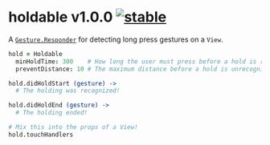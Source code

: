 
# holdable v1.0.0 [![stable](http://badges.github.io/stability-badges/dist/stable.svg)](http://github.com/badges/stability-badges)

A [`Gesture.Responder`](https://github.com/aleclarson/gesture#gestureresponder) for detecting long press gestures on a `View`.

```coffee
hold = Holdable
  minHoldTime: 300    # How long the user must press before a hold is recognized.
  preventDistance: 10 # The maximum distance before a hold is unrecognizable.

hold.didHoldStart (gesture) ->
  # The holding was recognized!

hold.didHoldEnd (gesture) ->
  # The holding ended!

# Mix this into the props of a View!
hold.touchHandlers
```

